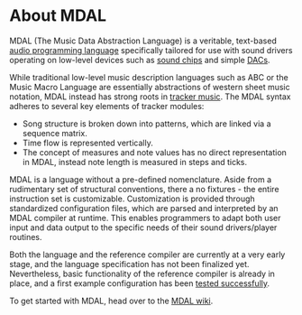 # About MDAL

MDAL (The Music Data Abstraction Language) is a veritable, text-based [audio programming language](https://en.wikipedia.org/wiki/Audio_programming_language) specifically tailored for use with sound drivers operating on low-level devices such as [sound chips](https://en.wikipedia.org/wiki/Sound_chip) and simple [DACs](https://en.wikipedia.org/wiki/Digital-to-analog_converter).

While traditional low-level music description languages such as ABC or the Music Macro Language are essentially abstractions of western sheet music notation, MDAL instead has strong roots in [tracker music](https://en.wikipedia.org/wiki/Music_tracker). The MDAL syntax adheres to several key elements of tracker modules: 

- Song structure is broken down into patterns, which are linked via a sequence matrix.
- Time flow is represented vertically.
- The concept of measures and note values has no direct representation in MDAL, instead note length is measured in steps and ticks.

MDAL is a language without a pre-defined nomenclature. Aside from a rudimentary set of structural conventions, there a no fixtures - the entire instruction set is customizable. Customization is provided through standardized configuration files, which are parsed and interpreted by an MDAL compiler at runtime. This enables programmers to adapt both user input and data output to the specific needs of their sound drivers/player routines.

Both the language and the reference compiler are currently at a very early stage, and the language specification has not been finalized yet. Nevertheless, basic functionality of the reference compiler is already in place, and a first example configuration has been [tested successfully](http://randomflux.info/1bit/viewtopic.php?pid=1002#p1002).

To get started with MDAL, head over to the [MDAL wiki](https://github.com/utz82/MDAL/wiki).
